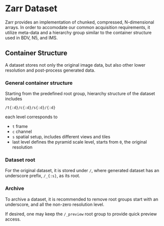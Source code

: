 # Zarr Dataset

Zarr provides an implementation of chunked, compressed, N-dimensional arrays. In order to accomodate our common acquisition requirements, it utilize meta-data and a hierarchy group similar to the container structure used in BDV, N5, and IMS.

## Container Structure
A dataset stores not only the original image data, but also other lower resolution and post-process generated data.

### General container structure
Starting from the predefined root group, hierarchy structure of the dataset includes
```
/t{:d}/c{:d}/s{:d}/{:d}
```
each level corresponds to 
- `t` frame
- `c` channel
- `s` spatial setup, includes different views and tiles
- last level defines the pyramid scale level, starts from `0`, the original resolution

### Dataset root
For the original dataset, it is stored under `/`, where generated dataset has an underscore prefix, `/_{:s}`, as its root.

### Archive
To archive a dataset, it is recommended to remove root groups start with an underscore, and all the non-zero resolution level.

If desired, one may keep the `/_preview` root group to provide quick preview access.
